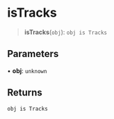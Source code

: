 # isTracks

> **isTracks**(`obj`): `obj is Tracks`

## Parameters

• **obj**: `unknown`

## Returns

`obj is Tracks`
